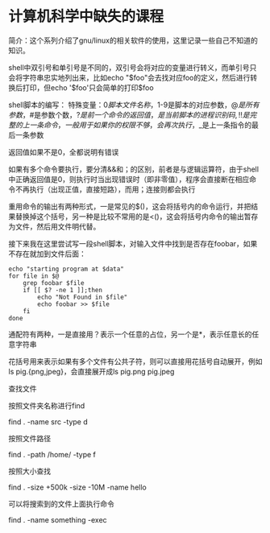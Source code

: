# 计算机科学中缺失的课程

简介：这个系列介绍了gnu/linux的相关软件的使用，这里记录一些自己不知道的知识。

shell中双引号和单引号是不同的，双引号会将对应的变量进行转义，而单引号只会将字符串忠实地列出来，比如echo "$foo"会去找对应foo的定义，然后进行转换后打印，但echo '$foo'只会简单的打印$foo

shell脚本的编写：
特殊变量：$0 脚本文件名称，$1-9是脚本的对应参数，$@是所有参数，$#是参数个数，$?是前一个命令的返回值，$$是当前脚本的进程识别码,!!是完整的上一条命令，一般用于如果你的权限不够，会再次执行，$_是上一条指令的最后一条参数

返回值如果不是0，全都说明有错误

如果有多个命令要执行，要分清&&和；的区别，前者是与逻辑运算符，由于shell中正确返回值是0，则执行时当出现错误时（即非零值），程序会直接断在相应命令不再执行（出现正值，直接短路），而用；连接则都会执行

重用命令的输出有两种形式，一是常见的$()，这会将括号内的命令运行，并把结果替换掉这个括号，另一种是比较不常用的是<()，这会将括号内命令的输出暂存为文件，然后用文件明代替。

接下来我在这里尝试写一段shell脚本，对输入文件中找到是否存在foobar，如果不存在就加到文件后面：
```
echo "starting program at $data"
for file in $@
	grep foobar $file
	if [[ $? -ne 1 ]];then
		echo "Not Found in $file"
		echo foobar >> $file
	fi
done
```

通配符有两种，一是直接用？表示一个任意的占位，另一个是*，表示任意长的任意字符串

花括号用来表示如果有多个文件有公共子符，则可以直接用花括号自动展开，例如ls pig.{png,jpeg}，会直接展开成ls pig.png pig.jpeg

查找文件

按照文件夹名称进行find

find . -name src -type d

按照文件路径

find . -path /home/ -type f

按照大小查找

find . -size +500k -size -10M -name hello

可以将搜索到的文件上面执行命令

find . -name something -exec 
